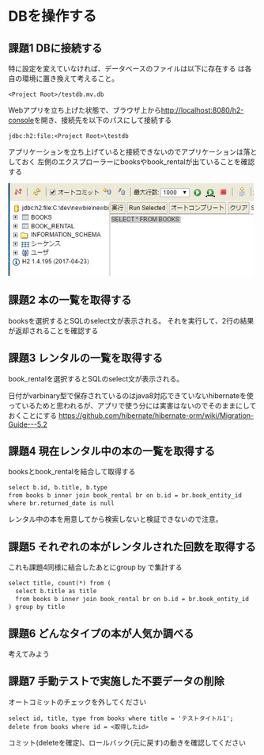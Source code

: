 # DBを操作する

## 課題1 DBに接続する

特に設定を変えていなければ、データベースのファイルは以下に存在する
<Project Root>は各自の環境に置き換えて考えること。

```
<Project Root>/testdb.mv.db
```

Webアプリを立ち上げた状態で、ブラウザ上から[http://localhost:8080/h2-console](http://localhost:8080/h2-console)を開き、接続先を以下のパスにして接続する

```
jdbc:h2:file:<Project Root>\testdb
```

アプリケーションを立ち上げていると接続できないのでアプリケーションは落としておく
左側のエクスプローラーにbooksやbook_rentalが出ていることを確認する

![h2](img/h2-web.jpg)


## 課題2 本の一覧を取得する

booksを選択するとSQLのselect文が表示される。
それを実行して、2行の結果が返却されることを確認する


## 課題3 レンタルの一覧を取得する

book_rentalを選択するとSQLのselect文が表示される。

日付がvarbinary型で保存されているのはjava8対応できていないhibernateを使っているためと思われるが、アプリで使う分には実害はないのでそのままにしておくことにする
https://github.com/hibernate/hibernate-orm/wiki/Migration-Guide---5.2

## 課題4 現在レンタル中の本の一覧を取得する

booksとbook_rentalを結合して取得する

```
select b.id, b.title, b.type
from books b inner join book_rental br on b.id = br.book_entity_id
where br.returned_date is null
```

レンタル中の本を用意してから検索しないと検証できないので注意。


## 課題5 それぞれの本がレンタルされた回数を取得する

これも課題4同様に結合したあとにgroup by で集計する

```
select title, count(*) from (
  select b.title as title
  from books b inner join book_rental br on b.id = br.book_entity_id
) group by title
```

## 課題6 どんなタイプの本が人気か調べる

考えてみよう

## 課題7 手動テストで実施した不要データの削除

オートコミットのチェックを外してください

```
select id, title, type from books where title = 'テストタイトル1';
delete from books where id = <取得したid>
```

コミット(deleteを確定)、ロールバック(元に戻す)の動きを確認してください
